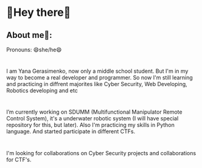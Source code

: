 # 👋Hey there👋
## About me:rainbow:: 
Pronouns: 😄she/he😄
#
I am Yana Gerasimenko, now only a middle school student. But I'm in my way to become a real developer and programmer. So now I'm still learning and practicing in diffrent majorites like Cyber Security, Web Developing, Robotics developing and etc
#
I’m currently working on SDUMM (Multifunctional Manipulator Remote Control System), it's a underwater robotic system (I will have special repository for this, but later).
Also I'm practicing my skills in Python language. And started participate in different CTFs.
#
I'm looking for collaborations on Cyber Security projects and collaborations for CTF's.
#
<!--
**YanaGerasimenko/YanaGerasimenko** is a ✨ _special_ ✨ repository because its `README.md` (this file) appears on your GitHub profile.

Here are some ideas to get you started:

- 🔭 I’m currently working on ...
- 🌱 I’m currently learning ...
- 👯 I’m looking to collaborate on ...
- 🤔 I’m looking for help with ...
- 💬 Ask me about ...
- 📫 How to reach me: ...
- 😄 Pronouns: ...
- ⚡ Fun fact: ...
-->
